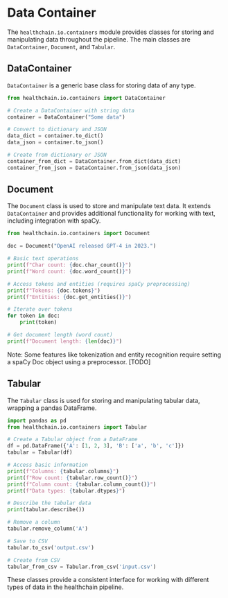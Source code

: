# Data Container

The `healthchain.io.containers` module provides classes for storing and manipulating data throughout the pipeline. The main classes are `DataContainer`, `Document`, and `Tabular`.

## DataContainer

`DataContainer` is a generic base class for storing data of any type.

```python
from healthchain.io.containers import DataContainer

# Create a DataContainer with string data
container = DataContainer("Some data")

# Convert to dictionary and JSON
data_dict = container.to_dict()
data_json = container.to_json()

# Create from dictionary or JSON
container_from_dict = DataContainer.from_dict(data_dict)
container_from_json = DataContainer.from_json(data_json)
```

## Document

The `Document` class is used to store and manipulate text data. It extends `DataContainer` and provides additional functionality for working with text, including integration with spaCy.

```python
from healthchain.io.containers import Document

doc = Document("OpenAI released GPT-4 in 2023.")

# Basic text operations
print(f"Char count: {doc.char_count()}")
print(f"Word count: {doc.word_count()}")

# Access tokens and entities (requires spaCy preprocessing)
print(f"Tokens: {doc.tokens}")
print(f"Entities: {doc.get_entities()}")

# Iterate over tokens
for token in doc:
    print(token)

# Get document length (word count)
print(f"Document length: {len(doc)}")
```

Note: Some features like tokenization and entity recognition require setting a spaCy Doc object using a preprocessor. [TODO]

## Tabular

The `Tabular` class is used for storing and manipulating tabular data, wrapping a pandas DataFrame.

```python
import pandas as pd
from healthchain.io.containers import Tabular

# Create a Tabular object from a DataFrame
df = pd.DataFrame({'A': [1, 2, 3], 'B': ['a', 'b', 'c']})
tabular = Tabular(df)

# Access basic information
print(f"Columns: {tabular.columns}")
print(f"Row count: {tabular.row_count()}")
print(f"Column count: {tabular.column_count()}")
print(f"Data types: {tabular.dtypes}")

# Describe the tabular data
print(tabular.describe())

# Remove a column
tabular.remove_column('A')

# Save to CSV
tabular.to_csv('output.csv')

# Create from CSV
tabular_from_csv = Tabular.from_csv('input.csv')
```

These classes provide a consistent interface for working with different types of data in the healthchain pipeline.
